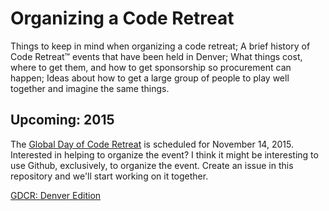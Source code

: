 # Organizing a Code Retreat

Things to keep in mind when organizing a code retreat; 
A brief history of Code Retreat™ events that have been held in Denver; 
What things cost, where to get them, and how to get sponsorship so procurement can happen;
Ideas about how to get a large group of people to play well together and imagine the same things.

## Upcoming: 2015
The [Global Day of Code Retreat](http://globalday.coderetreat.org/) is scheduled for November 14, 2015. Interested in helping to organize the event? I think it might be interesting to use Github, exclusively, to organize the event. Create an issue in this repository and we'll start working on it together.

[GDCR: Denver Edition](http://coderetreat.org/events/global-day-of-coderetreat-2015-denver-co-usa/showAttendees?status=attending)
